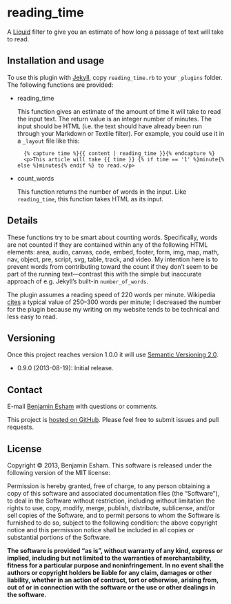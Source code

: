 # reading_time

A [Liquid](http://www.liquidmarkup.org/) filter to give you an estimate of how long a passage of text will take to read.

## Installation and usage

To use this plugin with [Jekyll](http://jekyllrb.com/), copy `reading_time.rb` to your `_plugins` folder. The following functions are provided:

* reading_time

  This function gives an estimate of the amount of time it will take to read the input text. The return value is an integer number of minutes. The input should be HTML (i.e. the text should have already been run through your Markdown or Textile filter). For example, you could use it in a `_layout` file like this:

        {% capture time %}{{ content | reading_time }}{% endcapture %}
        <p>This article will take {{ time }} {% if time == '1' %}minute{% else %}minutes{% endif %} to read.</p>

* count_words

  This function returns the number of words in the input. Like `reading_time`, this function takes HTML as its input.

## Details

These functions try to be smart about counting words. Specifically, words are not counted if they are contained within any of the following HTML elements: area, audio, canvas, code, embed, footer, form, img, map, math, nav, object, pre, script, svg, table, track, and video. My intention here is to prevent words from contributing toward the count if they don’t seem to be part of the running text—contrast this with the simple but inaccurate approach of e.g. Jekyll’s built-in `number_of_words`.

The plugin assumes a reading speed of 220 words per minute. Wikipedia [cites](https://en.wikipedia.org/w/index.php?title=Words_per_minute&oldid=569027766#Reading_and_comprehension) a typical value of 250–300 words per minute; I decreased the number for the plugin because my writing on my website tends to be technical and less easy to read.

## Versioning

Once this project reaches version 1.0.0 it will use [Semantic Versioning 2.0](http://semver.org/).

* 0.9.0 (2013-08-19): Initial release.

## Contact

E-mail [Benjamin Esham](mailto:benjamin@bdesham.info) with questions or comments.

This project is [hosted on GitHub](https://github.com/bdesham/reading_time). Please feel free to submit issues and pull requests.

## License

Copyright © 2013, Benjamin Esham.  This software is released under the following version of the MIT license:

Permission is hereby granted, free of charge, to any person obtaining a copy of this software and associated documentation files (the “Software”), to deal in the Software without restriction, including without limitation the rights to use, copy, modify, merge, publish, distribute, sublicense, and/or sell copies of the Software, and to permit persons to whom the Software is furnished to do so, subject to the following condition: the above copyright notice and this permission notice shall be included in all copies or substantial portions of the Software.

**The software is provided “as is”, without warranty of any kind, express or implied, including but not limited to the warranties of merchantability, fitness for a particular purpose and noninfringement. In no event shall the authors or copyright holders be liable for any claim, damages or other liability, whether in an action of contract, tort or otherwise, arising from, out of or in connection with the software or the use or other dealings in the software.**
